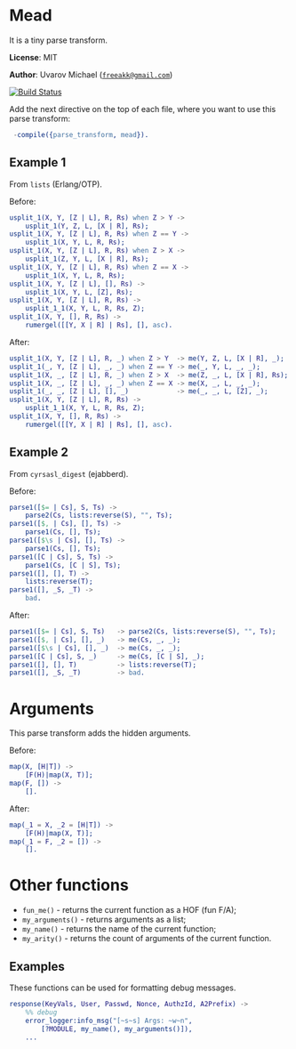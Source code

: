 Mead
====

It is a tiny parse transform.

__License__: MIT

__Author__: Uvarov Michael ([`freeakk@gmail.com`](mailto:freeakk@gmail.com))

[![Build Status](https://secure.travis-ci.org/freeakk/mead.png?branch=master)](http://travis-ci.org/freeakk/mead)


Add the next directive on the top of each file, where you want to use this
parse transform:

```erlang
 -compile({parse_transform, mead}).
```

Example 1
---------

From `lists` (Erlang/OTP).

Before:

```erlang
usplit_1(X, Y, [Z | L], R, Rs) when Z > Y ->
    usplit_1(Y, Z, L, [X | R], Rs);
usplit_1(X, Y, [Z | L], R, Rs) when Z == Y ->
    usplit_1(X, Y, L, R, Rs);
usplit_1(X, Y, [Z | L], R, Rs) when Z > X ->
    usplit_1(Z, Y, L, [X | R], Rs);
usplit_1(X, Y, [Z | L], R, Rs) when Z == X ->
    usplit_1(X, Y, L, R, Rs);
usplit_1(X, Y, [Z | L], [], Rs) ->
    usplit_1(X, Y, L, [Z], Rs);
usplit_1(X, Y, [Z | L], R, Rs) ->
    usplit_1_1(X, Y, L, R, Rs, Z);
usplit_1(X, Y, [], R, Rs) ->
    rumergel([[Y, X | R] | Rs], [], asc).
```

After:

```erlang
usplit_1(X, Y, [Z | L], R, _) when Z > Y  -> me(Y, Z, L, [X | R], _);
usplit_1(_, Y, [Z | L], _, _) when Z == Y -> me(_, Y, L, _, _);
usplit_1(X, _, [Z | L], R, _) when Z > X  -> me(Z, _, L, [X | R], Rs);
usplit_1(X, _, [Z | L], _, _) when Z == X -> me(X, _, L, _, _);
usplit_1(_, _, [Z | L], [], _)            -> me(_, _, L, [Z], _);
usplit_1(X, Y, [Z | L], R, Rs) ->
    usplit_1_1(X, Y, L, R, Rs, Z);
usplit_1(X, Y, [], R, Rs) ->
    rumergel([[Y, X | R] | Rs], [], asc).
```


Example 2
---------

From `cyrsasl_digest` (ejabberd).

Before:

```erlang
parse1([$= | Cs], S, Ts) ->
    parse2(Cs, lists:reverse(S), "", Ts);
parse1([$, | Cs], [], Ts) ->
    parse1(Cs, [], Ts);
parse1([$\s | Cs], [], Ts) ->
    parse1(Cs, [], Ts);
parse1([C | Cs], S, Ts) ->
    parse1(Cs, [C | S], Ts);
parse1([], [], T) ->
    lists:reverse(T);
parse1([], _S, _T) ->
    bad.
```

After:

```erlang
parse1([$= | Cs], S, Ts)   -> parse2(Cs, lists:reverse(S), "", Ts);
parse1([$, | Cs], [], _)   -> me(Cs, _, _);
parse1([$\s | Cs], [], _)  -> me(Cs, _, _);
parse1([C | Cs], S, _)     -> me(Cs, [C | S], _);
parse1([], [], T)          -> lists:reverse(T);
parse1([], _S, _T)         -> bad.
```

Arguments
=========

This parse transform adds the hidden arguments.

Before:

```erlang
map(X, [H|T]) ->
    [F(H)|map(X, T)];
map(F, []) ->
    [].
```

After:

```erlang
map(_1 = X, _2 = [H|T]) ->
    [F(H)|map(X, T)];
map(_1 = F, _2 = []) ->
    [].
```

Other functions
===============

* `fun_me()`       - returns the current function as a HOF (fun F/A);
* `my_arguments()` - returns arguments as a list;
* `my_name()`      - returns the name of the current function;
* `my_arity()`     - returns the count of arguments of the current function.


Examples
--------

These functions can be used for formatting debug messages.

```erlang
response(KeyVals, User, Passwd, Nonce, AuthzId, A2Prefix) ->
    %% debug
    error_logger:info_msg("[~s~s] Args: ~w~n",
        [?MODULE, my_name(), my_arguments()]),
    ...
```

